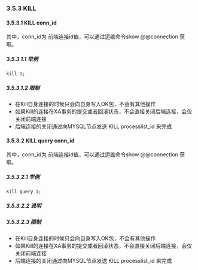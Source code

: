 ### 3.5.3 KILL

#### 3.5.3.1 KILL conn_id

其中，conn_id为 前端连接id值，可以通过运维命令show @@connection 获取。

##### 3.5.3.1.1 举例

```
kill 1;
```

##### 3.5.3.1.2 限制

* 在Kill自身连接的时候只会向自身写入OK包，不会有其他操作
* 如果Kill的连接在XA事务的提交或者回滚状态，不会直接关闭后端连接，会仅关闭前端连接 
* 后端连接的关闭通过向MYSQL节点发送 KILL processlist_id 来完成

#### 3.5.3.2 KILL query conn_id

其中，conn_id为 前端连接id值，可以通过运维命令show @@connection 获取。

##### 3.5.3.2.1 举例

```
kill query 1;
```

##### 3.5.3.2.2 说明


##### 3.5.3.2.3 限制

* 在Kill自身连接的时候只会向自身写入OK包，不会有其他操作
* 如果Kill的连接在XA事务的提交或者回滚状态，不会直接关闭后端连接，会仅关闭前端连接 
* 后端连接的关闭通过向MYSQL节点发送 KILL processlist_id 来完成